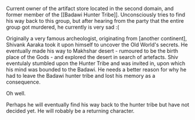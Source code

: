 Current owner of the artifact store located in the second domain, and former member of the [[Badawi Hunter Tribe]]. Unconsciously tries to find his way back to this group, but after hearing from the party that the entire group got murdered, he currently is very sad :(

Originally a very famous archeologist, originating from [another continent], Shivank Aaraka took it upon himself to uncover the Old World's secrets. He eventually made his way to Makhshar desert - rumoured to be the birth place of the Gods - and explored the desert in search of artefacts. Shiv eventulaly stumbled upon the Hunter Tribe and was invited in, upon which his mind was bounded to the Badawi. He needs a better reason for why he had to leave the Badawi hunter tribe and lost his memory as a consequence.

Oh well.


Perhaps he will eventually find his way back to the hunter tribe but have not decided yet. He will robably be a returning character.